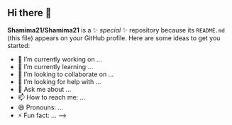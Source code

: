 ## Hi there 👋
**Shamima21/Shamima21** is a ✨ _special_ ✨ repository because its `README.md` (this file) appears on your GitHub profile.
Here are some ideas to get you started:
 
- 🔭 I’m currently working on ...
- 🌱 I’m currently learning ...
- 👯 I’m looking to collaborate on ...
- 🤔 I’m looking for help with ...
- 💬 Ask me about ...
- 📫 How to reach me: ...
- 😄 Pronouns: ...
- ⚡ Fun fact: ...
-->
